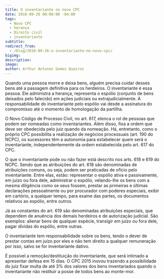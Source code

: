 ```yaml
---
title: O inventariante no novo CPC
date: 2016-09-26 00:00:00 -04:00
tags:
  - Novo CPC
  - herança
  - Direito civil
  - inventariante
subtitle:
redirect_from:
  - /blog/2016-09-26-o-inventariante-no-novo-cpc/
bigimg: 
description:
image:
author: Arthur Antunes Gomes Queiroz
---
```


Quando uma pessoa morre e deixa bens, alguém precisa cuidar desses bens até a passagem definitiva para os herdeiros. O inventariante é essa pessoa. Ele administra a herança, representa o espólio (conjunto de bens deixados pelo falecido) em ações judiciais ou extrajudicialmente. A responsabilidade do inventariante pelo espólio vai desde a assinatura do compromisso até o momento de homologação da partilha.

O Novo Código de Processo Civil, no art. 617, elenca o rol de pessoas que podem ser nomeadas como inventariantes. Além disso, fixa a ordem que deve ser obedecida pelo juiz quando da nomeação. Há, entretanto, como o próprio CPC possibilita a realização de negócios processuais (art. 190 do NCPC), os sucessores têm a autonomia para estabelecer quem será o inventariante, independentemente da ordem estabelecida pelo art. 617 do CPC.

O que o inventariante pode ou não fazer está descrito nos arts. 618 e 619 do NCPC. Sendo que as atribuições do art. 618 são denominadas de atribuições comuns, ou seja, podem ser praticadas de ofício pelo inventariante. Entre elas, estão: representar o espólio ativa e passivamente, em juízo ou fora dele, administrar o espólio, velando-lhe os bens com a mesma diligência como se seus fossem, prestar as primeiras e últimas declarações pessoalmente ou por procurador com poderes especiais,  exibir em cartório, a qualquer tempo, para exame das partes, os documentos relativos ao espólio, entre outros.

Já as constantes do art. 619 são denominadas atribuições especiais, que dependem de anuência dos demais herdeiros e de autorização judicial. São exemplos: alienar bens de qualquer espécie, transigir em juízo ou fora dele, pagar dívidas do espólio, entre outras.

O inventariante tem responsabilidade sobre os bens, tendo o dever de prestar contas em juízo por eles e não tem direito a qualquer remuneração por isso, salvo se for inventariante dativo.

É possível a remoção/destituição do inventariante, que será intimado a apresentar defesa em 15 dias. O CPC 2015 inovou trazendo a possibilidade do juiz fixar multa de até 3% dos valores dos bens inventariados quando o inventariante não restituir a posse de todos bens ao monte-mor.
